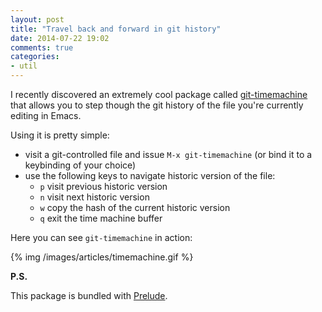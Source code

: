 ```yaml
---
layout: post
title: "Travel back and forward in git history"
date: 2014-07-22 19:02
comments: true
categories:
- util
---
```


I recently discovered an extremely cool package called
[git-timemachine](https://github.com/pidu/git-timemachine) that allows
you to step though the git history of the file you're currently
editing in Emacs.

Using it is pretty simple:

* visit a git-controlled file and issue `M-x git-timemachine` (or bind it to a keybinding of your choice)
* use the following keys to navigate historic version of the file:
    * `p` visit previous historic version
    * `n` visit next historic version
    * `w` copy the hash of the current historic version
    * `q` exit the time machine buffer

Here you can see `git-timemachine` in action:

{% img /images/articles/timemachine.gif %}

**P.S.**

This package is bundled with
[Prelude](https://github.com/bbatsov/prelude).
